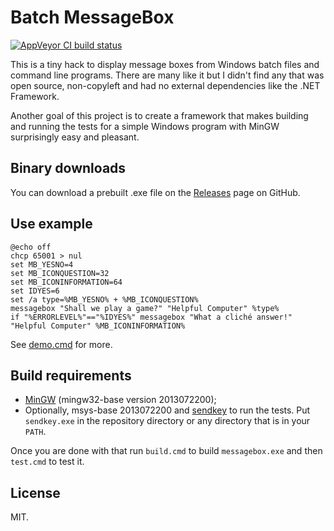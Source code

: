 # Batch MessageBox

[![AppVeyor CI build status](https://ci.appveyor.com/api/projects/status/github/dbohdan/messagebox?branch=master&svg=true)](https://ci.appveyor.com/project/dbohdan/messagebox)

This is a tiny hack to display message boxes from Windows batch files and
command line programs. There are many like it but I didn't find any that was
open source, non-copyleft and had no external dependencies like the .NET
Framework.

Another goal of this project is to create a framework that makes building and
running the tests for a simple Windows program with MinGW surprisingly easy and
pleasant.

## Binary downloads

You can download a prebuilt .exe file on the
[Releases](https://github.com/dbohdan/messagebox/releases) page on GitHub.

## Use example

```batch
@echo off
chcp 65001 > nul
set MB_YESNO=4
set MB_ICONQUESTION=32
set MB_ICONINFORMATION=64
set IDYES=6
set /a type=%MB_YESNO% + %MB_ICONQUESTION%
messagebox "Shall we play a game?" "Helpful Computer" %type%
if "%ERRORLEVEL%"=="%IDYES%" messagebox "What a cliché answer!" "Helpful Computer" %MB_ICONINFORMATION%
```

See [demo.cmd](./demo.cmd) for more.

## Build requirements

* [MinGW](http://www.mingw.org/) (mingw32-base version 2013072200);
* Optionally, msys-base 2013072200 and [sendkey](http://www.f2ko.de/en/cmd.php)
to run the tests. Put `sendkey.exe` in the repository directory or any directory
that is in your `PATH`.

Once you are done with that run `build.cmd` to build `messagebox.exe` and then
`test.cmd` to test it.

## License

MIT.
